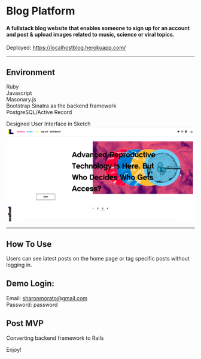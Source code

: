 # Blog Platform
#### A fullstack blog website that enables someone to sign up for an account and post & upload images related to music, science or viral topics.

Deployed: https://localhostblog.herokuapp.com/

----
## Environment

Ruby  
Javascript   
Masonary.js  
Bootstrap
Sinatra as the backend framework  
PostgreSQL/Active Record  


Designed User Interface in Sketch
![alt text](https://raw.githubusercontent.com/S-MORA/blog_platform/master/public/images/blog_screenshot.png)

----
## How To Use
Users can see latest posts on the home page or tag specific posts without logging in.

Demo Login:
----
Email: sharonmorato@gmail.com  
Password: password

Post MVP
----
Converting backend framework to Rails

Enjoy!

